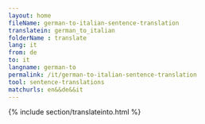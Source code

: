 ```yaml
---
layout: home
fileName: german-to-italian-sentence-translation
translatein: german_to_italian
folderName : translate
lang: it
from: de
to: it
langname: german-to
permalink: /it/german-to-italian-sentence-translation
tool: sentence-translations
matchurls: en&&de&&it
---
```

{% include section/translateinto.html %}
